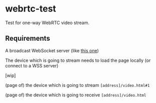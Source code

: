 # webrtc-test

Test for one-way WebRTC video stream.

## Requirements

A broadcast WebSocket server (like [this one](https://github.com/lucaspontoexe/quick-websocket-server))

The device which is going to stream needs to load the page locally (or connect to a WSS server)


[wip]

(page of) the device which is going to stream ```[address]/video.html#1```

(page of) the device which is going to receive  ```[address]/video.html```
